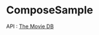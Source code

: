 # ComposeSample

API : [The Movie DB](https://developers.themoviedb.org/3/getting-started/introduction)
